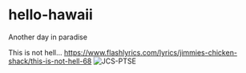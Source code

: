 # hello-hawaii
Another day in paradise

This is not hell...
https://www.flashlyrics.com/lyrics/jimmies-chicken-shack/this-is-not-hell-68
![JCS-PTSE](https://t2.genius.com/unsafe/440x0/https%3A%2F%2Fimages.genius.com%2F841f323bb5103f2254f4af886ed3ef37.1000x989x1.jpg)
